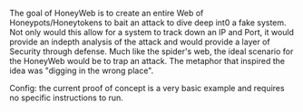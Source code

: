 The goal of HoneyWeb is to create an entire Web of Honeypots/Honeytokens to bait an attack to dive deep int0 a fake system. Not only would this allow for a system to track down an IP and Port, it would provide an indepth analysis of the attack and would provide a layer of Security through defense. Much like the spider's web, the ideal scenario for the HoneyWeb would be to trap an attack. The metaphor that inspired the idea was "digging in the wrong place".

Config: the current proof of concept is a very basic example and requires no specific instructions to run.
